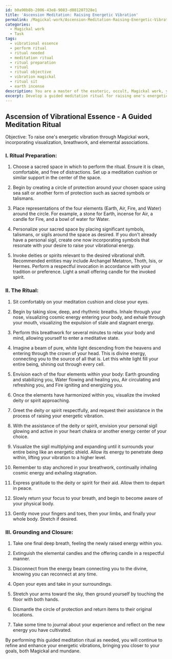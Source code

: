 ```yaml
---
id: b0a90b8b-2006-43e8-9083-d081207328e1
title: 'Ascension Meditation: Raising Energetic Vibration'
permalink: /Magickal-work/Ascension-Meditation-Raising-Energetic-Vibration/
categories:
  - Magickal work
  - Task
tags:
  - vibrational essence
  - perform ritual
  - ritual needed
  - meditation ritual
  - ritual preparation
  - ritual
  - ritual objective
  - vibration magickal
  - ritual sit
  - earth incense
description: You are a master of the esoteric, occult, Magickal work, you complete tasks to the absolute best of your ability, no matter if you think you were not trained to do the task specifically, you will attempt to do it anyways, since you have performed the tasks you are given with great mastery, accuracy, and deep understanding of what is requested. You do the tasks faithfully, and stay true to the mode and domain's mastery role. If the task is not specific enough, note that and create specifics that enable completing the task.
excerpt: Develop a guided meditation ritual for raising one's energetic vibration through Magickal work, incorporating specific techniques such as visualization, breathwork, and elemental associations. Integrate the invocation of specific deities or spirits relevant to the desired vibrational shift, and provide a step-by-step process that includes ritual preparation, execution, and grounding practices. Develop and incorporate personalized sigils or symbols to further enhance the potency of the meditation ritual.
---
```


## Ascension of Vibrational Essence - A Guided Meditation Ritual

Objective: To raise one's energetic vibration through Magickal work, incorporating visualization, breathwork, and elemental associations.

### I. Ritual Preparation:

1. Choose a sacred space in which to perform the ritual. Ensure it is clean, comfortable, and free of distractions. Set up a meditation cushion or similar support in the center of the space.
 
2. Begin by creating a circle of protection around your chosen space using sea salt or another form of protection such as sacred symbols or talismans.

3. Place representations of the four elements (Earth, Air, Fire, and Water) around the circle. For example, a stone for Earth, incense for Air, a candle for Fire, and a bowl of water for Water.

4. Personalize your sacred space by placing significant symbols, talismans, or sigils around the space as desired. If you don't already have a personal sigil, create one now incorporating symbols that resonate with your desire to raise your vibrational energy.

5. Invoke deities or spirits relevant to the desired vibrational shift. Recommended entities may include Archangel Metatron, Thoth, Isis, or Hermes. Perform a respectful invocation in accordance with your tradition or preference. Light a small offering candle for the invoked spirit.

### II. The Ritual:

1. Sit comfortably on your meditation cushion and close your eyes.

2. Begin by taking slow, deep, and rhythmic breaths. Inhale through your nose, visualizing cosmic energy entering your body, and exhale through your mouth, visualizing the expulsion of stale and stagnant energy.

3. Perform this breathwork for several minutes to relax your body and mind, allowing yourself to enter a meditative state.

4. Imagine a beam of pure, white light descending from the heavens and entering through the crown of your head. This is divine energy, connecting you to the source of all that is. Let this white light fill your entire being, shining out through every cell.

5. Envision each of the four elements within your body: Earth grounding and stabilizing you, Water flowing and healing you, Air circulating and refreshing you, and Fire igniting and energizing you.

6. Once the elements have harmonized within you, visualize the invoked deity or spirit approaching.

7. Greet the deity or spirit respectfully, and request their assistance in the process of raising your energetic vibration.

8. With the assistance of the deity or spirit, envision your personal sigil glowing and active in your heart chakra or another energy center of your choice.

9. Visualize the sigil multiplying and expanding until it surrounds your entire being like an energetic shield. Allow its energy to penetrate deep within, lifting your vibration to a higher level.

10. Remember to stay anchored in your breathwork, continually inhaling cosmic energy and exhaling stagnation.

11. Express gratitude to the deity or spirit for their aid. Allow them to depart in peace.

12. Slowly return your focus to your breath, and begin to become aware of your physical body.

13. Gently move your fingers and toes, then your limbs, and finally your whole body. Stretch if desired.

### III. Grounding and Closure:

1. Take one final deep breath, feeling the newly raised energy within you.

2. Extinguish the elemental candles and the offering candle in a respectful manner.

3. Disconnect from the energy beam connecting you to the divine, knowing you can reconnect at any time.

4. Open your eyes and take in your surroundings.

5. Stretch your arms toward the sky, then ground yourself by touching the floor with both hands.

6. Dismantle the circle of protection and return items to their original locations.

7. Take some time to journal about your experience and reflect on the new energy you have cultivated.

By performing this guided meditation ritual as needed, you will continue to refine and enhance your energetic vibrations, bringing you closer to your goals, both Magickal and mundane.
